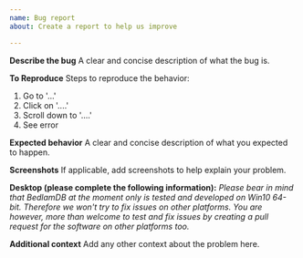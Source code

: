 ```yaml
---
name: Bug report
about: Create a report to help us improve

---
```


**Describe the bug**
A clear and concise description of what the bug is.

**To Reproduce**
Steps to reproduce the behavior:
1. Go to '...'
2. Click on '....'
3. Scroll down to '....'
4. See error

**Expected behavior**
A clear and concise description of what you expected to happen.

**Screenshots**
If applicable, add screenshots to help explain your problem.

**Desktop (please complete the following information):**
_Please bear in mind that BedlamDB at the moment only is tested and developed on Win10 64-bit. Therefore we won't try to fix issues on other platforms. You are however, more than welcome to test and fix issues by creating a pull request for the software on other platforms too._

**Additional context**
Add any other context about the problem here.
